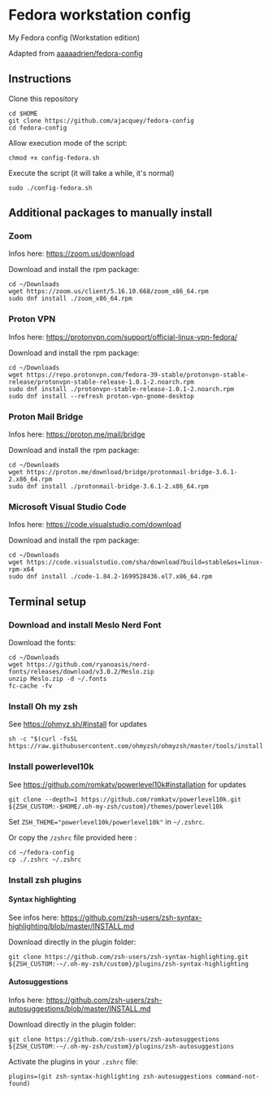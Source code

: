 # Fedora workstation config
My Fedora config (Workstation edition)

Adapted from [aaaaadrien/fedora-config](https://github.com/aaaaadrien/fedora-config)

## Instructions
Clone this repository

```
cd $HOME
git clone https://github.com/ajacquey/fedora-config
cd fedora-config
```

Allow execution mode of the script:

```
chmod +x config-fedora.sh
```

Execute the script (it will take a while, it's normal)

```
sudo ./config-fedora.sh
```

## Additional packages to manually install
### Zoom
Infos here: https://zoom.us/download

Download and install the rpm package:

```
cd ~/Downloads
wget https://zoom.us/client/5.16.10.668/zoom_x86_64.rpm
sudo dnf install ./zoom_x86_64.rpm
```

### Proton VPN
Infos here: https://protonvpn.com/support/official-linux-vpn-fedora/

Download and install the rpm package:

```
cd ~/Downloads
wget https://repo.protonvpn.com/fedora-39-stable/protonvpn-stable-release/protonvpn-stable-release-1.0.1-2.noarch.rpm
sudo dnf install ./protonvpn-stable-release-1.0.1-2.noarch.rpm
sudo dnf install --refresh proton-vpn-gnome-desktop
```

### Proton Mail Bridge
Infos here: https://proton.me/mail/bridge

Download and install the rpm package:

```
cd ~/Downloads
wget https://proton.me/download/bridge/protonmail-bridge-3.6.1-2.x86_64.rpm
sudo dnf install ./protonmail-bridge-3.6.1-2.x86_64.rpm
```

### Microsoft Visual Studio Code
Infos here: https://code.visualstudio.com/download

Download and install the rpm package:

```
cd ~/Downloads
wget https://code.visualstudio.com/sha/download?build=stable&os=linux-rpm-x64
sudo dnf install ./code-1.84.2-1699528436.el7.x86_64.rpm
```

## Terminal setup
### Download and install Meslo Nerd Font
Download the fonts:

```
cd ~/Downloads
wget https://github.com/ryanoasis/nerd-fonts/releases/download/v3.0.2/Meslo.zip
unzip Meslo.zip -d ~/.fonts
fc-cache -fv
```
### Install Oh my zsh
See https://ohmyz.sh/#install for updates

```
sh -c "$(curl -fsSL https://raw.githubusercontent.com/ohmyzsh/ohmyzsh/master/tools/install.sh)"
```

### Install powerlevel10k

See https://github.com/romkatv/powerlevel10k#installation for updates


```
git clone --depth=1 https://github.com/romkatv/powerlevel10k.git ${ZSH_CUSTOM:-$HOME/.oh-my-zsh/custom}/themes/powerlevel10k
```

Set `ZSH_THEME="powerlevel10k/powerlevel10k"` in `~/.zshrc`.

Or copy the `/zshrc` file provided here :

```
cd ~/fedora-config
cp ./.zshrc ~/.zshrc
```

### Install zsh plugins 
#### Syntax highlighting
See infos here: https://github.com/zsh-users/zsh-syntax-highlighting/blob/master/INSTALL.md

Download directly in the plugin folder:

```
git clone https://github.com/zsh-users/zsh-syntax-highlighting.git ${ZSH_CUSTOM:-~/.oh-my-zsh/custom}/plugins/zsh-syntax-highlighting
```

#### Autosuggestions
Infos here: https://github.com/zsh-users/zsh-autosuggestions/blob/master/INSTALL.md

Download directly in the plugin folder:
```
git clone https://github.com/zsh-users/zsh-autosuggestions ${ZSH_CUSTOM:-~/.oh-my-zsh/custom}/plugins/zsh-autosuggestions
```

Activate the plugins in your `.zshrc` file:

```
plugins=(git zsh-syntax-highlighting zsh-autosuggestions command-not-found)
```
